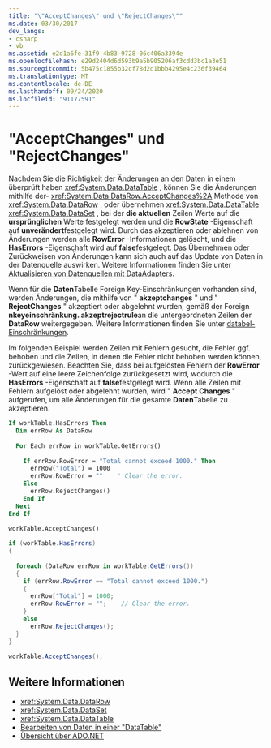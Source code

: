 ```yaml
---
title: "\"AcceptChanges\" und \"RejectChanges\""
ms.date: 03/30/2017
dev_langs:
- csharp
- vb
ms.assetid: e2d1a6fe-31f9-4b83-9728-06c406a3394e
ms.openlocfilehash: e29d2404d6d593b9a5b905206af3cdd3bc1a3e51
ms.sourcegitcommit: 5b475c1855b32cf78d2d1bbb4295e4c236f39464
ms.translationtype: MT
ms.contentlocale: de-DE
ms.lasthandoff: 09/24/2020
ms.locfileid: "91177591"
---
```

# <a name="acceptchanges-and-rejectchanges"></a>"AcceptChanges" und "RejectChanges"

Nachdem Sie die Richtigkeit der Änderungen an den Daten in einem überprüft haben <xref:System.Data.DataTable> , können Sie die Änderungen mithilfe der- <xref:System.Data.DataRow.AcceptChanges%2A> Methode von <xref:System.Data.DataRow> , oder übernehmen <xref:System.Data.DataTable> <xref:System.Data.DataSet> , bei der **die aktuellen** Zeilen Werte auf die **ursprünglichen** Werte festgelegt werden und die **RowState** -Eigenschaft auf **unverändert**festgelegt wird. Durch das akzeptieren oder ablehnen von Änderungen werden alle **RowError** -Informationen gelöscht, und die **HasErrors** -Eigenschaft wird auf **false**festgelegt. Das Übernehmen oder Zurückweisen von Änderungen kann sich auch auf das Update von Daten in der Datenquelle auswirken. Weitere Informationen finden Sie unter [Aktualisieren von Datenquellen mit DataAdapters](../updating-data-sources-with-dataadapters.md).  
  
 Wenn für die **Daten**Tabelle Foreign Key-Einschränkungen vorhanden sind, werden Änderungen, die mithilfe von " **akzeptchanges** " und " **RejectChanges** " akzeptiert oder abgelehnt wurden, gemäß der Foreign **nkeyeinschränkung. akzeptrejectrule**an die untergeordneten Zeilen der **DataRow** weitergegeben. Weitere Informationen finden Sie unter [databel-Einschränkungen](datatable-constraints.md).  
  
 Im folgenden Beispiel werden Zeilen mit Fehlern gesucht, die Fehler ggf. behoben und die Zeilen, in denen die Fehler nicht behoben werden können, zurückgewiesen. Beachten Sie, dass bei aufgelösten Fehlern der **RowError** -Wert auf eine leere Zeichenfolge zurückgesetzt wird, wodurch die **HasErrors** -Eigenschaft auf **false**festgelegt wird. Wenn alle Zeilen mit Fehlern aufgelöst oder abgelehnt wurden, wird " **Accept Changes** " aufgerufen, um alle Änderungen für die gesamte **Daten**Tabelle zu akzeptieren.  
  
```vb  
If workTable.HasErrors Then  
  Dim errRow As DataRow  
  
  For Each errRow in workTable.GetErrors()  
  
    If errRow.RowError = "Total cannot exceed 1000." Then  
      errRow("Total") = 1000  
      errRow.RowError = ""    ' Clear the error.  
    Else  
      errRow.RejectChanges()  
    End If  
  Next  
End If  
  
workTable.AcceptChanges()  
```  
  
```csharp  
if (workTable.HasErrors)  
{  
  
  foreach (DataRow errRow in workTable.GetErrors())  
  {  
    if (errRow.RowError == "Total cannot exceed 1000.")  
    {  
      errRow["Total"] = 1000;  
      errRow.RowError = "";    // Clear the error.  
    }  
    else  
      errRow.RejectChanges();  
  }  
}  
  
workTable.AcceptChanges();  
```  
  
## <a name="see-also"></a>Weitere Informationen

- <xref:System.Data.DataRow>
- <xref:System.Data.DataSet>
- <xref:System.Data.DataTable>
- [Bearbeiten von Daten in einer "DataTable"](manipulating-data-in-a-datatable.md)
- [Übersicht über ADO.NET](../ado-net-overview.md)
